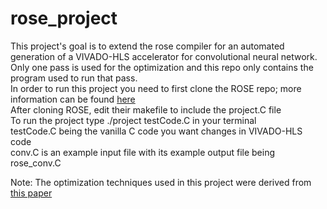 # rose_project

This project's goal is to extend the rose compiler for an automated generation of a VIVADO-HLS accelerator for convolutional neural network. <br/>
Only one pass is used for the optimization and this repo only contains the program used to run that pass. <br/>
In order to run this project you need to first clone the ROSE repo; more information can be found [here](www.rosecompiler.org) <br/>
After cloning ROSE, edit their makefile to include the project.C file <br/>
To run the project type ./project testCode.C in your terminal <br/>
testCode.C being the vanilla C code you want changes in VIVADO-HLS code <br/>
conv.C is an example input file with its example output file being rose_conv.C <br/>

Note: The optimization techniques used in this project were derived from [this paper](https://cadlab.cs.ucla.edu/~cong/slides/fpga2015_chen.pdf)
